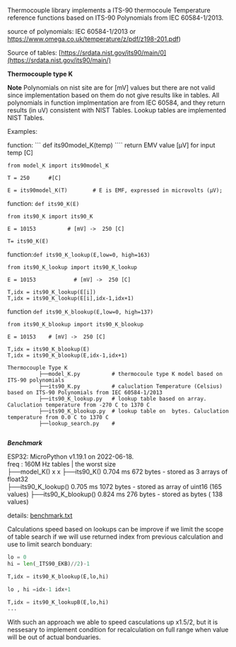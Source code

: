 

Thermocouple library implements a ITS-90 thermocoule Temperature reference functions based on ITS-90 Polynomials from IEC 60584-1/2013.


source of polynomials: IEC 60584-1/2013 or https://www.omega.co.uk/temperature/z/pdf/z198-201.pdf)

Source of tables: [https://srdata.nist.gov/its90/main/0](https://srdata.nist.gov/its90/main/)

**Thermocouple type K**

**Note**
Polynomials on nist site are for [mV] values but there are not valid since implementation based on them do not give results
like in tables. All polynomials in function implmentation are from IEC 60584, and they return results (in uV) consistent with NIST Tables.
Lookup tables are implemented NIST Tables. 

Examples:

function: ``` def its90model_K(temp) ```` return EMV value [μV] for input temp [C] 
```
from model_K import its90model_K 

T = 250      #[C]  

E = its90model_K(T)        # E is EMF, expressed in microvolts (μV);

```
 
function: ```def its90_K(E) ```  
```
from its90_K import its90_K

E = 10153          # [mV] ->  250 [C]

T= its90_K(E)
```



function:``` def its90_K_lookup(E,low=0, high=163) ```
```
from its90_K_lookup import its90_K_lookup

E = 10153            # [mV] ->  250 [C]

T,idx = its90_K_lookup(E[i])
T,idx = its90_K_lookup(E[i],idx-1,idx+1)

```



function ``` def its90_K_blookup(E,low=0, high=137) ```
```
from its90_K_blookup import its90_K_blookup

E = 10153    # [mV] ->  250 [C]

T,idx = its90_K_blookup(E)
T,idx = its90_K_blookup(E,idx-1,idx+1) 
```





```
Thermocouple Type K
          ├──model_K.py          # thermocoule type K model based on ITS-90 polynomials
          ├──its90_K.py          # caluclation Temperature (Celsius) based on ITS-90 Polynomials from IEC 60584-1/2013    
          ├──its90_K_lookup.py   # lookup table based on array.  Caluclation temperature from -270 C to 1370 C 
          ├──its90_K_blookup.py  # lookup table on  bytes. Caluclation temperature from 0.0 C to 1370 C       
          ├──lookup_search.py    #  
          
```          
          
          
***Benchmark***

ESP32: MicroPython v1.19.1 on 2022-06-18.  
freq : 160M Hz                                     tables
     |                         the worst           size  
     ├──model_K()                 x                  x
     ├──its90_K()             0.704 ms              672 bytes  - stored as 3 arrays of float32   
     ├──its90_K_lookup()      0.705 ms             1072 bytes  - stored as array of uint16 (165 values)
     ├──its90_K_blookup()     0.824 ms              276 bytes  - stored as bytes ( 138 values)
 
       
 details: [benchmark.txt](https://github.com/2dof/esp_control/blob/main/src/thermocouples/benchmark.txt)       
             
 Calculations speed based on lookups can be improve if we limit the scope of table search if we will use 
 returned index from previous calculation and use to limit search bonduary:
 
 ```python 
 lo = 0 
 hi = len(_ITS90_EKB)//2)-1
 
 T,idx = its90_K_blookup(E,lo,hi)
 
 lo , hi =idx-1 idx+1

 T,idx = its90_K_lookupB(E,lo,hi)
 ...  
 ```   
 With such an approach we able to speed casculations up x1.5/2, but it is nessesary to implement 
 condition for recalculation on full range when value will be out of actual bonduaries.
 
